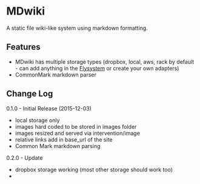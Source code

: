 # MDwiki

A static file wiki-like system using markdown formatting.   

## Features
* MDwiki has multiple storage types (dropbox, local, aws, rack by default - can add anything in the [Flysystem](http://flysystem.thephpleague.com/) or create your own adapters)
* CommonMark markdown parser

## Change Log

0.1.0 - Initial Release (2015-12-03)
* local storage only
* images hard coded to be stored in images folder
* images resized and served via intervention/image
* relative links add in base_url of the site
* Common Mark markdown parsing

0.2.0 - Update
* dropbox storage working (most other storage should work too)
* 